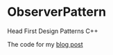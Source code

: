 # ObserverPattern
Head First Design Patterns C++

The code for my [blog post](https://grtyvr.com/blog/2022/01/11/the-observer-pattern-in-c/)
